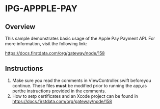 # IPG-APPPLE-PAY

## Overview
This sample demonstrates basic usage of the Apple Pay Payment API.  For more
information, visit the following link:

https://docs.firstdata.com/org/gateway/node/158

## Instructions

1. Make sure you read the comments in ViewController.swift beforeyou continue. These files **must** be modified prior to running the app,as perthe instructions provided in the comments.
2. How to setp certificates and an Xcode project can be found in https://docs.firstdata.com/org/gateway/node/158
